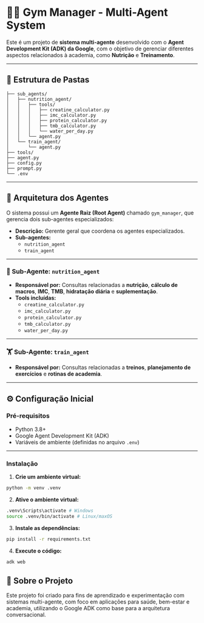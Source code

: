 # 🏋️‍♂️ Gym Manager - Multi-Agent System

Este é um projeto de **sistema multi-agente** desenvolvido com o **Agent Development Kit (ADK) da Google**, com o objetivo de gerenciar diferentes aspectos relacionados à academia, como **Nutrição** e **Treinamento**.

---

## 📂 Estrutura de Pastas

```gym_manager/
├── sub_agents/
│   ├── nutrition_agent/
│   │   ├── tools/
│   │   │   ├── creatine_calculator.py
│   │   │   ├── imc_calculator.py
│   │   │   ├── protein_calculator.py
│   │   │   ├── tmb_calculator.py
│   │   │   └── water_per_day.py
│   │   └── agent.py
│   └── train_agent/
│       └── agent.py
├── tools/
├── agent.py
├── config.py
├── prompt.py
└── .env
```

---

## 🧠 Arquitetura dos Agentes

O sistema possui um **Agente Raiz (Root Agent)** chamado `gym_manager`, que gerencia dois sub-agentes especializados:
- **Descrição:** Gerente geral que coordena os agentes especializados.
- **Sub-agentes:**
  - `nutrition_agent`
  - `train_agent`

---

### 🍎 Sub-Agente: `nutrition_agent`

- **Responsável por:** Consultas relacionadas a **nutrição**, **cálculo de macros**, **IMC**, **TMB**, **hidratação diária** e **suplementação**.
- **Tools incluídas:**
  - `creatine_calculator.py`
  - `imc_calculator.py`
  - `protein_calculator.py`
  - `tmb_calculator.py`
  - `water_per_day.py`

---

### 🏋️ Sub-Agente: `train_agent`

- **Responsável por:** Consultas relacionadas a **treinos**, **planejamento de exercícios** e **rotinas de academia**.

---

## ⚙️ Configuração Inicial

### Pré-requisitos

- Python 3.8+
- Google Agent Development Kit (ADK)
- Variáveis de ambiente (definidas no arquivo `.env`)

---

### Instalação

1. **Crie um ambiente virtual:**

```bash
python -m venv .venv
```

2. **Ative o ambiente virtual:**

```bash
.venv\Scripts\activate # Windows
source .venv/bin/activate # Linux/maxOS
```

3. **Instale as dependências:**
```bash
pip install -r requirements.txt
```

4. **Execute o código:**
```bash
adk web
```

## 📌 Sobre o Projeto
Este projeto foi criado para fins de aprendizado e experimentação com sistemas multi-agente, com foco em aplicações para saúde, bem-estar e academia, utilizando o Google ADK como base para a arquitetura conversacional.